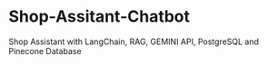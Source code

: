# Shop-Assitant-Chatbot
Shop Assistant with LangChain, RAG,  GEMINI API, PostgreSQL and Pinecone Database
